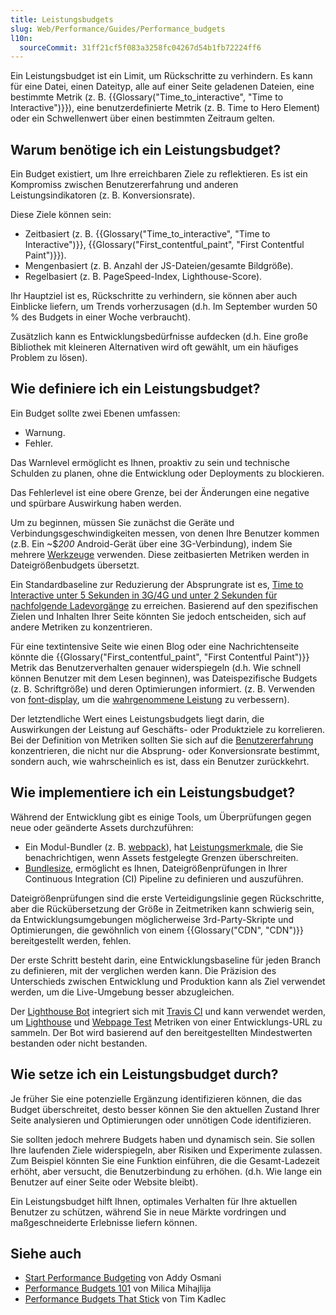 ```yaml
---
title: Leistungsbudgets
slug: Web/Performance/Guides/Performance_budgets
l10n:
  sourceCommit: 31ff21cf5f083a3258fc04267d54b1fb72224ff6
---
```


Ein Leistungsbudget ist ein Limit, um Rückschritte zu verhindern. Es kann für eine Datei, einen Dateityp, alle auf einer Seite geladenen Dateien, eine bestimmte Metrik (z. B. {{Glossary("Time_to_interactive", "Time to Interactive")}}), eine benutzerdefinierte Metrik (z. B. Time to Hero Element) oder ein Schwellenwert über einen bestimmten Zeitraum gelten.

## Warum benötige ich ein Leistungsbudget?

Ein Budget existiert, um Ihre erreichbaren Ziele zu reflektieren. Es ist ein Kompromiss zwischen Benutzererfahrung und anderen Leistungsindikatoren (z. B. Konversionsrate).

Diese Ziele können sein:

- Zeitbasiert (z. B. {{Glossary("Time_to_interactive", "Time to Interactive")}}, {{Glossary("First_contentful_paint", "First Contentful Paint")}}).
- Mengenbasiert (z. B. Anzahl der JS-Dateien/gesamte Bildgröße).
- Regelbasiert (z. B. PageSpeed-Index, Lighthouse-Score).

Ihr Hauptziel ist es, Rückschritte zu verhindern, sie können aber auch Einblicke liefern, um Trends vorherzusagen (d.h. Im September wurden 50 % des Budgets in einer Woche verbraucht).

Zusätzlich kann es Entwicklungsbedürfnisse aufdecken (d.h. Eine große Bibliothek mit kleineren Alternativen wird oft gewählt, um ein häufiges Problem zu lösen).

## Wie definiere ich ein Leistungsbudget?

Ein Budget sollte zwei Ebenen umfassen:

- Warnung.
- Fehler.

Das Warnlevel ermöglicht es Ihnen, proaktiv zu sein und technische Schulden zu planen, ohne die Entwicklung oder Deployments zu blockieren.

Das Fehlerlevel ist eine obere Grenze, bei der Änderungen eine negative und spürbare Auswirkung haben werden.

Um zu beginnen, müssen Sie zunächst die Geräte und Verbindungsgeschwindigkeiten messen, von denen Ihre Benutzer kommen (z.B. Ein \~$_200_ Android-Gerät über eine 3G-Verbindung), indem Sie mehrere [Werkzeuge](/de/docs/Learn_web_development/Extensions/Performance/Web_Performance_Basics) verwenden. Diese zeitbasierten Metriken werden in Dateigrößenbudgets übersetzt.

Ein Standardbaseline zur Reduzierung der Absprungrate ist es, [Time to Interactive unter 5 Sekunden in 3G/4G und unter 2 Sekunden für nachfolgende Ladevorgänge](https://infrequently.org/2017/10/can-you-afford-it-real-world-web-performance-budgets/) zu erreichen. Basierend auf den spezifischen Zielen und Inhalten Ihrer Seite könnten Sie jedoch entscheiden, sich auf andere Metriken zu konzentrieren.

Für eine textintensive Seite wie einen Blog oder eine Nachrichtenseite könnte die {{Glossary("First_contentful_paint", "First Contentful Paint")}} Metrik das Benutzerverhalten genauer widerspiegeln (d.h. Wie schnell können Benutzer mit dem Lesen beginnen), was Dateispezifische Budgets (z. B. Schriftgröße) und deren Optimierungen informiert. (z. B. Verwenden von [font-display](/de/docs/Web/CSS/@font-face/font-display), um die [wahrgenommene Leistung](/de/docs/Learn_web_development/Extensions/Performance/Perceived_performance) zu verbessern).

Der letztendliche Wert eines Leistungsbudgets liegt darin, die Auswirkungen der Leistung auf Geschäfts- oder Produktziele zu korrelieren. Bei der Definition von Metriken sollten Sie sich auf die [Benutzererfahrung](https://extensionworkshop.com/documentation/develop/user-experience-best-practices/) konzentrieren, die nicht nur die Absprung- oder Konversionsrate bestimmt, sondern auch, wie wahrscheinlich es ist, dass ein Benutzer zurückkehrt.

## Wie implementiere ich ein Leistungsbudget?

Während der Entwicklung gibt es einige Tools, um Überprüfungen gegen neue oder geänderte Assets durchzuführen:

- Ein Modul-Bundler (z. B. [webpack](https://webpack.js.org/)), hat [Leistungsmerkmale](https://webpack.js.org/configuration/performance/), die Sie benachrichtigen, wenn Assets festgelegte Grenzen überschreiten.
- [Bundlesize](https://github.com/siddharthkp/bundlesize), ermöglicht es Ihnen, Dateigrößenprüfungen in Ihrer Continuous Integration (CI) Pipeline zu definieren und auszuführen.

Dateigrößenprüfungen sind die erste Verteidigungslinie gegen Rückschritte, aber die Rückübersetzung der Größe in Zeitmetriken kann schwierig sein, da Entwicklungsumgebungen möglicherweise 3rd-Party-Skripte und Optimierungen, die gewöhnlich von einem {{Glossary("CDN", "CDN")}} bereitgestellt werden, fehlen.

Der erste Schritt besteht darin, eine Entwicklungsbaseline für jeden Branch zu definieren, mit der verglichen werden kann. Die Präzision des Unterschieds zwischen Entwicklung und Produktion kann als Ziel verwendet werden, um die Live-Umgebung besser abzugleichen.

Der [Lighthouse Bot](https://github.com/GoogleChromeLabs/lighthousebot) integriert sich mit [Travis CI](https://www.travis-ci.com/) und kann verwendet werden, um [Lighthouse](https://developer.chrome.com/docs/lighthouse/overview/) und [Webpage Test](https://www.webpagetest.org/) Metriken von einer Entwicklungs-URL zu sammeln. Der Bot wird basierend auf den bereitgestellten Mindestwerten bestanden oder nicht bestanden.

## Wie setze ich ein Leistungsbudget durch?

Je früher Sie eine potenzielle Ergänzung identifizieren können, die das Budget überschreitet, desto besser können Sie den aktuellen Zustand Ihrer Seite analysieren und Optimierungen oder unnötigen Code identifizieren.

Sie sollten jedoch mehrere Budgets haben und dynamisch sein. Sie sollen Ihre laufenden Ziele widerspiegeln, aber Risiken und Experimente zulassen. Zum Beispiel könnten Sie eine Funktion einführen, die die Gesamt-Ladezeit erhöht, aber versucht, die Benutzerbindung zu erhöhen. (d.h. Wie lange ein Benutzer auf einer Seite oder Website bleibt).

Ein Leistungsbudget hilft Ihnen, optimales Verhalten für Ihre aktuellen Benutzer zu schützen, während Sie in neue Märkte vordringen und maßgeschneiderte Erlebnisse liefern können.

## Siehe auch

- [Start Performance Budgeting](https://addyosmani.com/blog/performance-budgets/) von Addy Osmani
- [Performance Budgets 101](https://web.dev/articles/performance-budgets-101) von Milica Mihajlija
- [Performance Budgets That Stick](https://timkadlec.com/remembers/2019-03-07-performance-budgets-that-stick/) von Tim Kadlec
